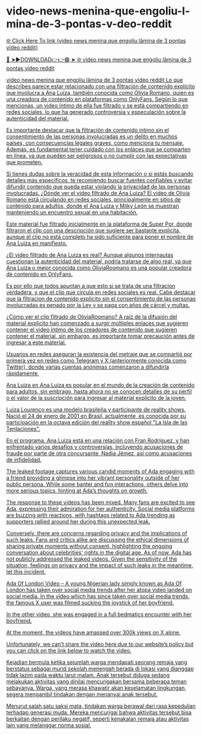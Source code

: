 # video-news-menina-que-engoliu-l-mina-de-3-pontas-v-deo-reddit

<a href="https://skyhighway.sbs/rhutjikl"> 🌐 Click Here To link (video news menina que engoliu lâmina de 3 pontas vídeo reddit)

🔴 ➤►DOWNLOAD👉👉🟢 ➤  <a href="https://skyhighway.sbs/rhutjikl"> 🌐 video news menina que engoliu lâmina de 3 pontas vídeo reddit

video news menina que engoliu lâmina de 3 pontas vídeo reddit Lo que describes parece estar relacionado con una filtración de contenido explícito que involucra a Ana Luiza, también conocida como Olivia Romano, quien es una creadora de contenido en plataformas como OnlyFans. Según lo que mencionas, un video íntimo de ella fue filtrado y se está compartiendo en redes sociales, lo que ha generado controversia y especulación sobre la autenticidad del material.

Es importante destacar que la filtración de contenido íntimo sin el consentimiento de las personas involucradas es un delito en muchos países, con consecuencias legales graves, como menciona tu mensaje. Además, es fundamental tener cuidado con los enlaces que se comparten en línea, ya que pueden ser peligrosos o no cumplir con las expectativas que prometen.

Si tienes dudas sobre la veracidad de esta información o si estás buscando detalles más específicos, te recomiendo buscar fuentes confiables y evitar difundir contenido que pueda estar violando la privacidad de las personas involucradas. ¿Dónde ver el video filtrado de Ana Luiza? El video de Olivia Romano está circulando en redes sociales, principalmente en sitios de contenido para adultos, donde el Ana Luiza y Miiky León se muestran manteniendo un encuentro sexual en una habitación.

Este material fue filtrado inicialmente en la plataforma de Super Por, donde filtraron el clip con una descripción que sugiere ser bastante explicita, aunque el clip no está completo ha sido suficiente para poner el nombre de Ana Luiza en manifiesto.

¿El video filtrado de Ana Luiza es real? Aunque algunos internautas cuestionan la autenticidad del material, podría tratarse de algo real, ya que Ana Luiza o mejor conocida como OliviaRoomano es una popular creadora de contenido en OnlyFans.

Es por ello que todos apuntan a que esto si se trata de una filtracion verdadera, y que el clip que circula en redes sociales es real. Cabe destacar que la filtracion de contenido explicito sin el consentimiento de las personas involucradas es penado por la Ley y se paga con años de cárcel y multas.

¿Cómo ver el clip filtrado de OliviaRoomano? A raíz de la difusión del material explicito han comenzado a surgir múltiples enlaces que sugieren contener el video íntimo de los creadores de contenido que sugieren contener el material, sin embargo, es importante tomar precaución antes de ingresar a este material.

Usuarios en redes aseguran la existencia del metraje que se compartió por primera vez en redes como Telegram y X (anteriormente conocida como Twitter), donde varias cuentas anónimas comenzaron a difundirla rápidamente.

Ana Luiza en  Ana Luiza es popular en el mundo de la creación de contenido para adultos, sin embrago, hasta ahora no se conocen detalles de su perfil o el valor de la suscripción para ingresar al material explícito de la joven.

Luiza Lourenço es una modelo brasileña y participante de reality shows. Nació el 24 de enero de 2001 en Brasil, actualmente, es conocida por su participación en la octava edición del reality show español "La Isla de las Tentaciones".

En el programa, Ana Luiza está en una relación con Fran Rodríguez, y han enfrentado varios desafíos y controversias, incluyendo acusaciones de fraude por parte de otra concursante, Nadia Jémez, así como acusaciones de infidelidad.

The leaked footage captures various candid moments of Ada engaging with a friend providing a glimpse into her vibrant personality outside of her public persona. While some banter and fun interactions, others delve into more serious topics, hinting at Ada’s thoughts on growth.

The response to these videos has been mixed. Many fans are excited to see Ada, expressing their admiration for her authenticity. Social media platforms are buzzing with reactions, with hashtags related to Ada trending as supporters rallied around her during this unexpected leak.

Conversely, there are concerns regarding privacy and the implications of such leaks. Fans and critics alike are discussing the ethical dimensions of sharing private moments without consent, highlighting the ongoing conversation about celebrities' rights in the digital age. As of now, Ada has not publicly addressed the leaked videos. Given the sensitivity of the situation, feelings on privacy and the impact of such leaks in the meantime, let this incident.

Ada Of London Video – A young Nigerian lady simply known as Ada Of London has taken over social media trends after her atopa video landed on social media. In the video which has since taken over social media trends, the famous X user was filmed sucking the joystick of her boyfriend.

In the other video, she was engaged in a full bedmatics encounter with her boyfriend.

At the moment, the videos have amassed over 300k views on X alone.

Unfortunately, we can’t share the video here due to our website’s policy but you can click on the link below to watch the video.

Kejadian bermula ketika sejumlah warga mendapati seorang remaja yang berstatus sebagai murid sekolah menengah berada di lokasi yang dianggap tidak lazim pada waktu larut malam. Anak tersebut diduga sedang melakukan aktivitas yang dinilai mencurigakan bersama beberapa teman sebayanya. Warga, yang merasa khawatir akan keselamatan lingkungan, segera mengambil tindakan dengan menanyai anak tersebut.

Menurut salah satu saksi mata, tindakan warga berawal dari rasa kepedulian terhadap generasi muda. Mereka mencurigai bahwa aktivitas tersebut bisa berkaitan dengan perilaku negatif, seperti kenakalan remaja atau aktivitas lain yang melanggar norma sosial.
